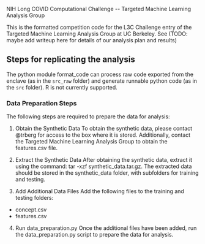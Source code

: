 NIH Long COVID Computational Challenge -- Targeted Machine Learning Analysis Group

This is the formatted competition code for the L3C Challenge entry of the Targeted Machine Learning Analysis Group at UC Berkeley. See (TODO: maybe add writeup here for details of our analysis plan and results)

## Steps for replicating the analysis
	
The python module format_code can process raw code exported from the enclave (as in the `src_raw` folder) and generate runnable python code (as in the `src` folder). R is not currently supported.

### Data Preparation Steps
The following steps are required to prepare the data for analysis:

1. Obtain the Synthetic Data
To obtain the synthetic data, please contact @trberg for access to the box where it is stored. Additionally, contact the Targeted Machine Learning Analysis Group to obtain the features.csv file.

2. Extract the Synthetic Data
After obtaining the synthetic data, extract it using the command: tar -xzf synthetic_data.tar.gz. The extracted data should be stored in the synthetic_data folder, with subfolders for training and testing.

3. Add Additional Data Files
Add the following files to the training and testing folders:

* concept.csv
* features.csv

4. Run data_preparation.py
Once the additional files have been added, run the data_preparation.py script to prepare the data for analysis.
